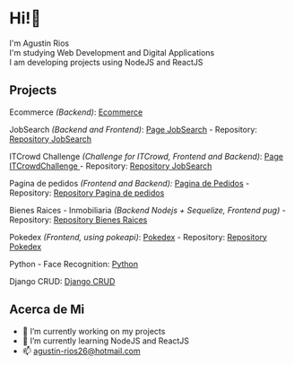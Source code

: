 # Hi!:wave:

I'm Agustin Rios <br>
I'm studying Web Development and Digital Applications <br>
I am developing projects using NodeJS and ReactJS

## Projects
<p>Ecommerce <i>(Backend)</i>: <a href="https://github.com/AgustinRios26/Ecommerce">Ecommerce</a> </p>
<p>JobSearch <i>(Backend and Frontend)</i>: <a href="https://jobsearch-ar.vercel.app/">Page JobSearch</a> - Repository: <a href="https://github.com/AgustinRios26/JobSearch">Repository JobSearch</a>
<p>ITCrowd Challenge <i>(Challenge for ITCrowd, Frontend and Backend)</i>: <a href="https://itcrowdchallenge-ar.vercel.app/">Page ITCrowdChallenge </a> - Repository: <a href="https://github.com/AgustinRios26/ITCrowdChallenge">Repository JobSearch</a> </p>
<p>Pagina de pedidos <i> (Frontend and Backend): </i> <a href="https://pagina-de-pedidos.vercel.app">Pagina de Pedidos</a> - Repository: <a href="https://github.com/AgustinRios26/pagina-de-pedidos">Repository Pagina de pedidos</a> </p>
<p>Bienes Raices - Inmobiliaria <i> (Backend Nodejs + Sequelize, Frontend pug) </i> - Repository: <a href="https://github.com/AgustinRios26/BienesRaices">Repository Bienes Raices</a> </p>  
<p>Pokedex <i>(Frontend, using pokeapi)</i>:  <a href="https://sprightly-raindrop-1d7eea.netlify.app">Pokedex</a> - Repository: <a href="https://github.com/AgustinRios26/Pokedex">Repository Pokedex</a> </p> 
<p>Python - Face Recognition: <a href="https://github.com/AgustinRios26/Python">Python</a> </p>
<p>Django CRUD: <a href="https://github.com/AgustinRios26/DjangoCRUD">Django CRUD </a> </p>


## Acerca de Mi

- 🔭 I’m currently working on my projects
- 🌱 I’m currently learning NodeJS and ReactJS
- 📫 agustin-rios26@hotmail.com


